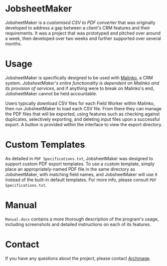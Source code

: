 # JobsheetMaker
JobsheetMaker is a _customised CSV to PDF converter_ that was originally developed to address a gap between a client's CRM features and their requirements. It was a project that was prototyped and pitched over around a week, then developed over two weeks and further supported over several months.

# Usage
JobsheetMaker is specifically designed to be used with [Malinko](http://www.malinkoapp.com/), a CRM system. _JobsheetMaker's entire functionality is dependent on Malinko and its provision of services_, and if anything were to break on Malinko's end, JobsheetMaker cannot be held accountable.

Users typically download CSV files for each Field Worker within Malinko, then run JobsheetMaker to load each CSV file. From there they can manage the PDF files that will be exported, using features such as checking against duplicates, selectively exporting, and deleting input files upon a successful export. A button is provided within the interface to view the export directory.

# Custom Templates
As detailed in `PDF Specifications.txt`, JobsheetMaker was designed to support custom PDF export templates. To use a custom template, simply place an appropriately-named PDF file in the same directory as JobsheetMaker, with matching field names, and JobsheetMaker will use it instead of the built-in default templates. For more info, please consult `PDF Specifications.txt`.

# Manual
`Manual.docx` contains a more thorough description of the program's usage, including screenshots and detailed instructions on each of its features.

# Contact
If you have any questions about the project, please contact [Archmage](https://github.com/archmage).